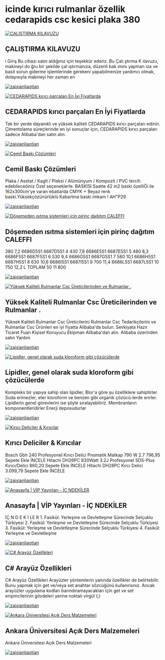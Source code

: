 # icinde kırıcı rulmanlar özellik cedarapids csc kesici plaka 380
<a href="https://mnn.zoosnet.net/LR/Chatpre.aspx?id=MNN94995150&p=https://topgrinding.com/" target="_blank">![ÇALIŞTIRMA KILAVUZU](https://github.com/technlg/images/blob/main/63.jpg)</a>
## ÇALIŞTIRMA KILAVUZU
i Giriş Bu cihazı satın aldığınız için teşekkür ederiz. Bu Çalı ştırma K ılavuzu, makineyi do ğru bir şekilde çal ıştırmanıza, düzenli bak ımını yapman ıza ve basit sorun giderme işlemlerinde gerekeni yapabilmenize yardımcı olmak, dolayısıyla makineyi her zaman en
<a href="https://mnn.zoosnet.net/LR/Chatpre.aspx?id=MNN94995150&p=https://topgrinding.com/" target="_blank"><img src="https://github.com/technlg/images/raw/main/chat11.jpg" alt="zaixianliaotian"/></a><a href="//whatsapp.shibangsoft.com/WhatsApp.php" ><img src="https://github.com/technlg/images/raw/main/chat11.png" alt=""></a>
<a href="https://mnn.zoosnet.net/LR/Chatpre.aspx?id=MNN94995150&p=https://topgrinding.com/" target="_blank">![CEDARAPIDS kırıcı parçaları En İyi Fiyatlarda](https://github.com/technlg/images/blob/main/49.jpg)</a>
## CEDARAPIDS kırıcı parçaları En İyi Fiyatlarda
Tek bir yerde dayanıklı ve yüksek kaliteli CEDARAPIDS kırıcı parçaları edinin. Çimentolama süreçlerinde en iyi sonuçlar için, CEDARAPIDS kırıcı parçaları sadece Alibaba'dan satın alın.
<a href="https://mnn.zoosnet.net/LR/Chatpre.aspx?id=MNN94995150&p=https://topgrinding.com/" target="_blank"><img src="https://github.com/technlg/images/raw/main/chat11.jpg" alt="zaixianliaotian"/></a><a href="//whatsapp.shibangsoft.com/WhatsApp.php" ><img src="https://github.com/technlg/images/raw/main/chat11.png" alt=""></a>
<a href="https://mnn.zoosnet.net/LR/Chatpre.aspx?id=MNN94995150&p=https://topgrinding.com/" target="_blank">![Cemil Baskı Çözümleri](https://github.com/technlg/images/blob/main/45.jpg)</a>
## Cemil Baskı Çözümleri
Plaka / Asetat / Kaglt / Pleksi / Alümünyum / Kompozit / PVC tercih edebileceöiniz ÖzeI seçeneklerle. BASKISI Saatte 42 m2 baski özelliÖi ile 162x300cm'ye varan ebatlarda CMYK + Beyaz renk baski.Yüksekçözünürlüklü Kabartma baski imkam ! AH"P29 
<a href="https://mnn.zoosnet.net/LR/Chatpre.aspx?id=MNN94995150&p=https://topgrinding.com/" target="_blank"><img src="https://github.com/technlg/images/raw/main/chat11.jpg" alt="zaixianliaotian"/></a><a href="//whatsapp.shibangsoft.com/WhatsApp.php" ><img src="https://github.com/technlg/images/raw/main/chat11.png" alt=""></a>
<a href="https://mnn.zoosnet.net/LR/Chatpre.aspx?id=MNN94995150&p=https://topgrinding.com/" target="_blank">![Döşemeden ısıtma sistemleri için pirinç dağıtım CALEFFI](https://github.com/technlg/images/blob/main/49.jpg)</a>
## Döşemeden ısıtma sistemleri için pirinç dağıtım CALEFFI
380 7,2 6686D5S1 6687D5S1 4 430 7,8 6686E5S1 6687E5S1 5 480 8,3 6686F5S1 6687F5S1 6 530 9,4 6686G5S1 6687G5S1 7 580 10,1 6686H5S1 6687H5S1 8 630 10,6 6686I5S1 6687I5S1 9 700 11,4 6686L5S1 6687L5S1 10 750 12,2 L TOPLAM 50 11 800
<a href="https://mnn.zoosnet.net/LR/Chatpre.aspx?id=MNN94995150&p=https://topgrinding.com/" target="_blank"><img src="https://github.com/technlg/images/raw/main/chat11.jpg" alt="zaixianliaotian"/></a><a href="//whatsapp.shibangsoft.com/WhatsApp.php" ><img src="https://github.com/technlg/images/raw/main/chat11.png" alt=""></a>
<a href="https://mnn.zoosnet.net/LR/Chatpre.aspx?id=MNN94995150&p=https://topgrinding.com/" target="_blank">![Yüksek Kaliteli Rulmanlar Csc Üreticilerinden ve Rulmanlar .](https://github.com/technlg/images/blob/main/34.jpg)</a>
## Yüksek Kaliteli Rulmanlar Csc Üreticilerinden ve Rulmanlar .
Yüksek Kaliteli Rulmanlar Csc Üreticilerini Rulmanlar Csc Tedarikçilerini ve Rulmanlar Csc Ürünleri en iyi fiyatta Alibaba'da bulun. Sevkiyata Hazır Ticaret Fuarı Kişisel Koruyucu Ekipman Alibaba'dan alın. Alibaba üzerinden satın Yardım
<a href="https://mnn.zoosnet.net/LR/Chatpre.aspx?id=MNN94995150&p=https://topgrinding.com/" target="_blank"><img src="https://github.com/technlg/images/raw/main/chat11.jpg" alt="zaixianliaotian"/></a><a href="//whatsapp.shibangsoft.com/WhatsApp.php" ><img src="https://github.com/technlg/images/raw/main/chat11.png" alt=""></a>
<a href="https://mnn.zoosnet.net/LR/Chatpre.aspx?id=MNN94995150&p=https://topgrinding.com/" target="_blank">![Lipidler, genel olarak suda kloroform gibi çözücülerde](https://github.com/technlg/images/blob/main/16.jpg)</a>
## Lipidler, genel olarak suda kloroform gibi çözücülerde
Kompleks bir yapıya sahip olan lipidler, Blor'a göre şu özelliklere sahiptirler. Suda erimezler, eter kloroform ve benzen gibi organik çözücü-lerde erirler. Lipidlerin genel görevlerini ise şöyle sıralayabiliriz. Membranların komponentleridirler Enerji deposudurlar
<a href="https://mnn.zoosnet.net/LR/Chatpre.aspx?id=MNN94995150&p=https://topgrinding.com/" target="_blank"><img src="https://github.com/technlg/images/raw/main/chat11.jpg" alt="zaixianliaotian"/></a><a href="//whatsapp.shibangsoft.com/WhatsApp.php" ><img src="https://github.com/technlg/images/raw/main/chat11.png" alt=""></a>
<a href="https://mnn.zoosnet.net/LR/Chatpre.aspx?id=MNN94995150&p=https://topgrinding.com/" target="_blank">![Kırıcı Deliciler & Kırıcılar](https://github.com/technlg/images/blob/main/61.jpg)</a>
## Kırıcı Deliciler & Kırıcılar
Bosch Gbh 240 Profesyonel Kırıcı Delici Pnomatik Matkap 790 W 2.7 796,95 Sepete Ekle İNCELE Hitachi DH26PC 830Watt 3.2J Profesyonel SDS-Plus Kırıcı/Delici 860,20 Sepete Ekle İNCELE Hitachi DH28PC Kırcı Delici 3.099,79 Sepete Ekle İNCELE 
<a href="https://mnn.zoosnet.net/LR/Chatpre.aspx?id=MNN94995150&p=https://topgrinding.com/" target="_blank"><img src="https://github.com/technlg/images/raw/main/chat11.jpg" alt="zaixianliaotian"/></a><a href="//whatsapp.shibangsoft.com/WhatsApp.php" ><img src="https://github.com/technlg/images/raw/main/chat11.png" alt=""></a>
<a href="https://mnn.zoosnet.net/LR/Chatpre.aspx?id=MNN94995150&p=https://topgrinding.com/" target="_blank">![Anasayfa | VİP Yayınları - İÇ NDEKİLER](https://github.com/technlg/images/blob/main/15.jpg)</a>
## Anasayfa | VİP Yayınları - İÇ NDEKİLER
İÇ N D E K İ LE R 1. Fasikül: Yerleşme ve Devletleşme Sürecinde Selçuklu Türkiyesi 2. Fasikül: Yerleşme ve Devletleşme Sürecinde Selçuklu Türkiyesi 3. Fasikül: Yerleşme ve Devletleşme Sürecinde Selçuklu Türkiyesi 4. Fasikül: Yerleşme ve Devletleşme
<a href="https://mnn.zoosnet.net/LR/Chatpre.aspx?id=MNN94995150&p=https://topgrinding.com/" target="_blank"><img src="https://github.com/technlg/images/raw/main/chat11.jpg" alt="zaixianliaotian"/></a><a href="//whatsapp.shibangsoft.com/WhatsApp.php" ><img src="https://github.com/technlg/images/raw/main/chat11.png" alt=""></a>
<a href="https://mnn.zoosnet.net/LR/Chatpre.aspx?id=MNN94995150&p=https://topgrinding.com/" target="_blank">![C# Arayüz Özellikleri](https://github.com/technlg/images/blob/main/49.jpg)</a>
## C# Arayüz Özellikleri
C# Arayüz Özellikleri Arayüzler yöntemlerin yanında özellikler de belirtebilir. Bunu yapmak için get ve/veya set anahtar sözcüğünü kullanırsınız. Ancak arayüzler uygulama kodları barındıramayacakları için get ve set erişimcilerinin gövdeleri yerine noktalı virgül (;)
<a href="https://mnn.zoosnet.net/LR/Chatpre.aspx?id=MNN94995150&p=https://topgrinding.com/" target="_blank"><img src="https://github.com/technlg/images/raw/main/chat11.jpg" alt="zaixianliaotian"/></a><a href="//whatsapp.shibangsoft.com/WhatsApp.php" ><img src="https://github.com/technlg/images/raw/main/chat11.png" alt=""></a>
<a href="https://mnn.zoosnet.net/LR/Chatpre.aspx?id=MNN94995150&p=https://topgrinding.com/" target="_blank">![Ankara Üniversitesi Açık Ders Malzemeleri](https://github.com/technlg/images/blob/main/17.jpg)</a>
## Ankara Üniversitesi Açık Ders Malzemeleri
Ankara Üniversitesi Açık Ders Malzemeleri
<a href="https://mnn.zoosnet.net/LR/Chatpre.aspx?id=MNN94995150&p=https://topgrinding.com/" target="_blank"><img src="https://github.com/technlg/images/raw/main/chat11.jpg" alt="zaixianliaotian"/></a><a href="//whatsapp.shibangsoft.com/WhatsApp.php" ><img src="https://github.com/technlg/images/raw/main/chat11.png" alt=""></a>
